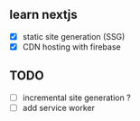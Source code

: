 ## learn nextjs

- [x] static site generation (SSG)
- [x] CDN hosting with firebase

## TODO

- [ ] incremental site generation ?
- [ ] add service worker

